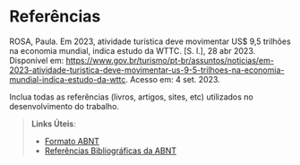 # Referências

ROSA, Paula. Em 2023, atividade turística deve movimentar US$ 9,5 trilhões na economia mundial, indica estudo da WTTC. [S. l.], 28 abr 2023. Disponível em: https://www.gov.br/turismo/pt-br/assuntos/noticias/em-2023-atividade-turistica-deve-movimentar-us-9-5-trilhoes-na-economia-mundial-indica-estudo-da-wttc. Acesso em: 4 set. 2023.


Inclua todas as referências (livros, artigos, sites, etc) utilizados no desenvolvimento do trabalho.

> **Links Úteis**:
> - [Formato ABNT](https://www.normastecnicas.com/abnt/trabalhos-academicos/referencias/)
> - [Referências Bibliográficas da ABNT](https://comunidade.rockcontent.com/referencia-bibliografica-abnt/)
